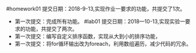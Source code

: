 #homework01 提交日期：2018-9-13,实现作业一要求的功能，共提交了1次。
 + 第一次提交：完成所有功能。
#lab01 提交日期：2018—10-13,实现实验一要求的功能，共提交了两次。
 + 第一次提交：编写自定义排序函数，实现从大到小的排序功能，
 + 第一次提交：将for循环输出改为foreach，利用数组遍历，减少代码的冗余。